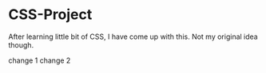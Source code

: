 # CSS-Project
After learning little bit of CSS, I have come up with this. Not my original idea though.

change 1
change 2
